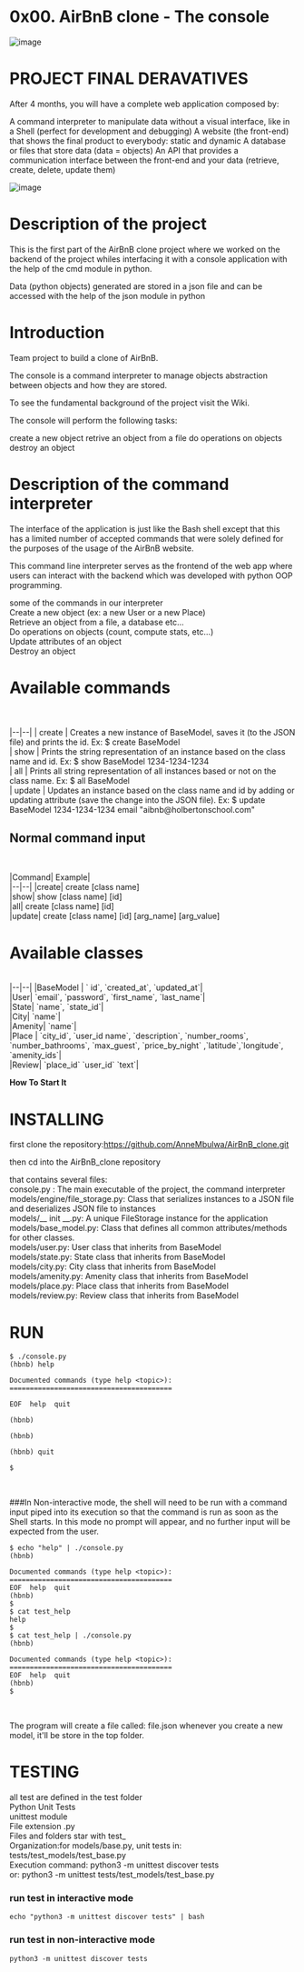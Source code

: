 # 0x00. AirBnB clone - The console


![image](https://github.com/AnneMbulwa/AirBnB_clone/assets/91100743/8caf3204-f769-433c-9dec-8e09d1551859)

# PROJECT FINAL DERAVATIVES


After 4 months, you will have a complete web application composed by:

A command interpreter to manipulate data without a visual interface, like in a Shell (perfect for development and debugging)
A website (the front-end) that shows the final product to everybody: static and dynamic
A database or files that store data (data = objects)
An API that provides a communication interface between the front-end and your data (retrieve, create, delete, update them)



![image](https://github.com/AnneMbulwa/AirBnB_clone/assets/91100743/18168b9e-53b5-438d-9b18-15059b7863e4)



# Description of the project


This is the first part of the AirBnB clone project where we worked on the backend of the project whiles interfacing it with a console application with the help of the cmd module in python.

Data (python objects) generated are stored in a json file and can be accessed with the help of the json module in python

# Introduction
Team project to build a clone of AirBnB.

The console is a command interpreter to manage objects abstraction between objects and how they are stored.

To see the fundamental background of the project visit the Wiki.

The console will perform the following tasks:

create a new object
retrive an object from a file
do operations on objects
destroy an object


# Description of the command interpreter


The interface of the application is just like the Bash shell except that this has a limited number of accepted commands that were solely defined for the purposes of the usage of the AirBnB website.

This command line interpreter serves as the frontend of the web app where users can interact with the backend which was developed with python OOP programming.

some of the commands in our interpreter
<br>
Create a new object (ex: a new User or a new Place)
<br>
Retrieve an object from a file, a database etc…
<br>
Do operations on objects (count, compute stats, etc…)
<br>
Update attributes of an object
<br>
Destroy an object
<br>

# Available commands
<br>
<br>
|--|--|
| create | Creates a new instance of BaseModel, saves it (to the JSON file) and prints the id. Ex: $ create BaseModel
<br>
| show | Prints the string representation of an instance based on the class name and id. Ex: $ show BaseModel 1234-1234-1234
<br>
| all | Prints all string representation of all instances based or not on the class name. Ex: $ all BaseModel
<br>
| update | Updates an instance based on the class name and id by adding or updating attribute (save the change into the JSON file). Ex: $ update BaseModel 1234-1234-1234 email "aibnb@holbertonschool.com"
<br>

## Normal command input
<br>


|Command| Example|
<br>
|--|--|
|create| create [class name]
<br>
|show| show [class name] [id]
<br>
|all| create [class name] [id]
<br>
|update| create [class name] [id] [arg_name] [arg_value]
<br>


# Available classes
<br>
|--|--|
|BaseModel | ` id`, `created_at`, `updated_at`|
<br>
|User|	`email`, `password`, `first_name`, `last_name`|
<br>
|State|	`name`, `state_id`|
<br>
|City| `name`|
<br>
|Amenity| `name`|
<br>
|Place | `city_id`, `user_id name`, `description`, `number_rooms`, `number_bathrooms`, `max_guest`, `price_by_night` ,`latitude`,`longitude`, `amenity_ids`|
<br>
|Review| `place_id` `user_id` `text`|
<br>

<b>How To Start It</b>
<br>

# INSTALLING


first clone the repository:https://github.com/AnneMbulwa/AirBnB_clone.git
<br>

then cd into the AirBnB_clone repository

that contains several files:
<br>
 		console.py : The main executable of the project, the command interpreter
		<br>
		models/engine/file_storage.py: Class that serializes instances to a JSON file and deserializes JSON file to instances
		<br>
		models/__ init __.py: A unique FileStorage instance for the application
		<br>
		models/base_model.py: Class that defines all common attributes/methods for other classes.
		<br>
		models/user.py: User class that inherits from BaseModel
		<br>
		models/state.py: State class that inherits from BaseModel
		<br>
		models/city.py: City class that inherits from BaseModel
		<br>
		models/amenity.py: Amenity class that inherits from BaseModel
		<br>
		models/place.py: Place class that inherits from BaseModel
		<br>
		models/review.py: Review class that inherits from BaseModel
		<br>


# RUN

```
$ ./console.py
(hbnb) help

Documented commands (type help <topic>):
========================================

EOF  help  quit

(hbnb)

(hbnb)

(hbnb) quit

$
```
<br>


###In Non-interactive mode, 
the shell will need to be run with a command input piped into its execution so that the command is run as soon as the Shell starts. In this mode no prompt will appear, and no further input will be expected from the user.
<br>


```
$ echo "help" | ./console.py
(hbnb)

Documented commands (type help <topic>):
========================================
EOF  help  quit
(hbnb) 
$
$ cat test_help
help
$
$ cat test_help | ./console.py
(hbnb)

Documented commands (type help <topic>):
========================================
EOF  help  quit
(hbnb) 
$
```
<br>

The program will create a file called: file.json whenever you create a new model, it'll be store in the top folder.


# TESTING

all test are defined in the test folder
<br>
Python Unit Tests
<br>
unittest module
<br>
File extension .py
<br>
Files and folders star with test_
<br>
Organization:for models/base.py, unit tests in: tests/test_models/test_base.py
<br>
Execution command: python3 -m unittest discover tests
<br>
or: python3 -m unittest tests/test_models/test_base.py
<br>

### run test in interactive mode

```
echo "python3 -m unittest discover tests" | bash
```

### run test in non-interactive mode

```
python3 -m unittest discover tests
```


